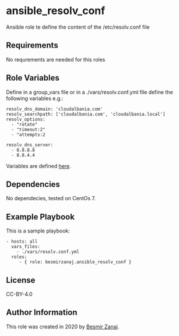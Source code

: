 ansible_resolv_conf
=========

Ansible role te define the content of the /etc/resolv.conf file

Requirements
------------

No requrements are needed for this roles

Role Variables
--------------

Define in a group_vars file or in a ./vars/resolv.conf.yml file define the following variables e.g.:
```
resolv_dns_domain: 'cloudalbania.com'
resolv_searchpath: ['cloudalbania.com', 'cloudalbania.local']
resolv_options: 
  - "rotate"
  - "timeout:2"
  - "attempts:2
 
resolv_dns_server:
  - 8.8.8.8
  - 8.8.4.4
```

Variables are defined [here](http://man7.org/linux/man-pages/man5/resolv.conf.5.html).


Dependencies
------------

No dependecies, tested on CentOs 7.

Example Playbook
----------------

This is a sample playbook:

    - hosts: all
      vars_files:
        - ./vars/resolv.conf.yml
      roles:
         - { role: besmirzanaj.ansible_resolv_conf }

License
-------

CC-BY-4.0

Author Information
------------------

This role was created in 2020 by [Besmir Zanaj](https://www.cloudalbania.com/).
